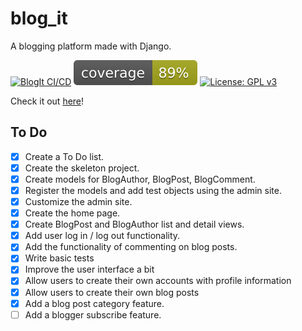 # blog_it
A blogging platform made with Django.

[![BlogIt CI/CD](https://github.com/genericSpecimen/blog_it/actions/workflows/blogit-CI-CD.yml/badge.svg)](https://github.com/genericSpecimen/blog_it/actions/workflows/blogit-CI-CD.yml)
![Coverage](https://raw.githubusercontent.com/genericSpecimen/blog_it/main/coverage.svg)
[![License: GPL v3](https://img.shields.io/badge/License-GPLv3-blue.svg)](https://www.gnu.org/licenses/gpl-3.0)

Check it out [here](https://blogit-now.herokuapp.com/blog/)!

## To Do
- [x] Create a To Do list.
- [x] Create the skeleton project.
- [x] Create models for BlogAuthor, BlogPost, BlogComment.
- [x] Register the models and add test objects using the admin site.
- [x] Customize the admin site.
- [x] Create the home page.
- [x] Create BlogPost and BlogAuthor list and detail views.
- [x] Add user log in / log out functionality.
- [x] Add the functionality of commenting on blog posts.
- [x] Write basic tests
- [x] Improve the user interface a bit
- [x] Allow users to create their own accounts with profile information
- [x] Allow users to create their own blog posts
- [x] Add a blog post category feature.
- [ ] Add a blogger subscribe feature.
